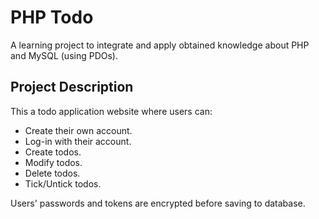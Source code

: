 # PHP Todo

A learning project to integrate and apply obtained knowledge about PHP and MySQL (using PDOs).

## Project Description

This a todo application website where users can:

- Create their own account.
- Log-in with their account.
- Create todos.
- Modify todos.
- Delete todos.
- Tick/Untick todos.

Users' passwords and tokens are encrypted before saving to database.

